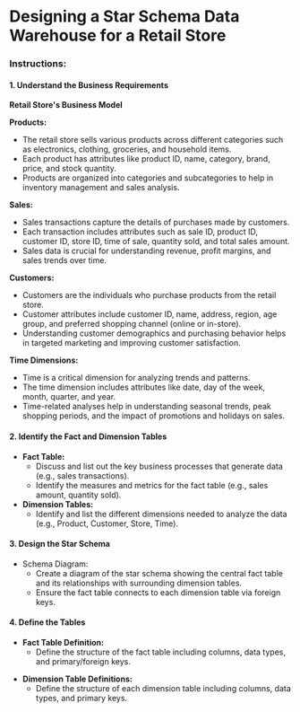 # Designing a Star Schema Data Warehouse for a Retail Store

### Instructions:

#### 1. Understand the Business Requirements

**Retail Store's Business Model**

**Products:**

- The retail store sells various products across different categories such as electronics, clothing, groceries, and household items.
- Each product has attributes like product ID, name, category, brand, price, and stock quantity.
- Products are organized into categories and subcategories to help in inventory management and sales analysis.

**Sales:**

- Sales transactions capture the details of purchases made by customers.
- Each transaction includes attributes such as sale ID, product ID, customer ID, store ID, time of sale, quantity sold, and total sales amount.
- Sales data is crucial for understanding revenue, profit margins, and sales trends over time.

**Customers:**

- Customers are the individuals who purchase products from the retail store.
- Customer attributes include customer ID, name, address, region, age group, and preferred shopping channel (online or in-store).
- Understanding customer demographics and purchasing behavior helps in targeted marketing and improving customer satisfaction.

**Time Dimensions:**

- Time is a critical dimension for analyzing trends and patterns.
- The time dimension includes attributes like date, day of the week, month, quarter, and year.
- Time-related analyses help in understanding seasonal trends, peak shopping periods, and the impact of promotions and holidays on sales.



#### 2. Identify the Fact and Dimension Tables

- **Fact Table:**
  - Discuss and list out the key business processes that generate data (e.g., sales transactions).
  - Identify the measures and metrics for the fact table (e.g., sales amount, quantity sold).
- **Dimension Tables:**
  - Identify and list the different dimensions needed to analyze the data (e.g., Product, Customer, Store, Time).

#### 3. Design the Star Schema

- Schema Diagram:
  - Create a diagram of the star schema showing the central fact table and its relationships with surrounding dimension tables.
  - Ensure the fact table connects to each dimension table via foreign keys.

#### 4. Define the Tables

- **Fact Table Definition:**
  - Define the structure of the fact table including columns, data types, and primary/foreign keys.

* **Dimension Table Definitions:**
  - Define the structure of each dimension table including columns, data types, and primary keys.